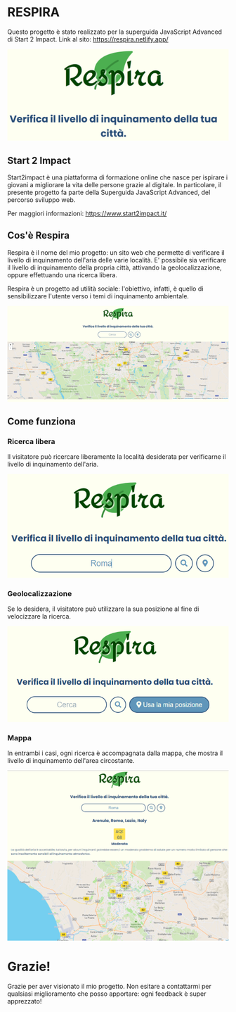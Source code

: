 # RESPIRA

Questo progetto è stato realizzato per la superguida JavaScript Advanced di Start 2 Impact.
Link al sito: https://respira.netlify.app/

![Logo di Respira](https://github.com/EvaLa94/respira/blob/main/img/screenshot-logo.png)

## Start 2 Impact

Start2impact è una piattaforma di formazione online che nasce per ispirare i giovani a migliorare la vita delle persone grazie al digitale.
In particolare, il presente progetto fa parte della Superguida JavaScript Advanced, del percorso sviluppo web.

Per maggiori informazioni: https://www.start2impact.it/

## Cos'è Respira

Respira è il nome del mio progetto: un sito web che permette di verificare il livello di inquinamento dell'aria delle varie località.
E' possibile sia verificare il livello di inquinamento della propria città, attivando la geolocalizzazione, oppure effettuando una ricerca libera.

Respira è un progetto ad utilità sociale: l'obiettivo, infatti, è quello di sensibilizzare l'utente verso i temi di inquinamento ambientale.

![Homepage di Respira](https://github.com/EvaLa94/respira/blob/main/img/screenshot-home.png)

## Come funziona

### Ricerca libera

Il visitatore può ricercare liberamente la località desiderata per verificarne il livello di inquinamento dell'aria.

![Dettaglio della barra di ricerca](https://github.com/EvaLa94/respira/blob/main/img/screenshot-search.png)

### Geolocalizzazione

Se lo desidera, il visitatore può utilizzare la sua posizione al fine di velocizzare la ricerca.

![Dettaglio del pulsante di localizzazione](https://github.com/EvaLa94/respira/blob/main/img/screenshot-position.png)

### Mappa

In entrambi i casi, ogni ricerca è accompagnata dalla mappa, che mostra il livello di inquinamento dell'area circostante.

![Risultato della ricerca](https://github.com/EvaLa94/respira/blob/main/img/screenshot-result.png)

# Grazie!

Grazie per aver visionato il mio progetto.
Non esitare a contattarmi per qualsiasi miglioramento che posso apportare: ogni feedback è super apprezzato!
